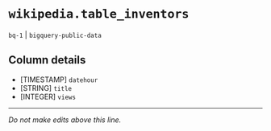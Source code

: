 # `wikipedia.table_inventors`
`bq-1` | `bigquery-public-data`

## Column details
* [TIMESTAMP] `datehour`
* [STRING]    `title`
* [INTEGER]   `views`

-------------------------------------------------------------------------------
*Do not make edits above this line.*
